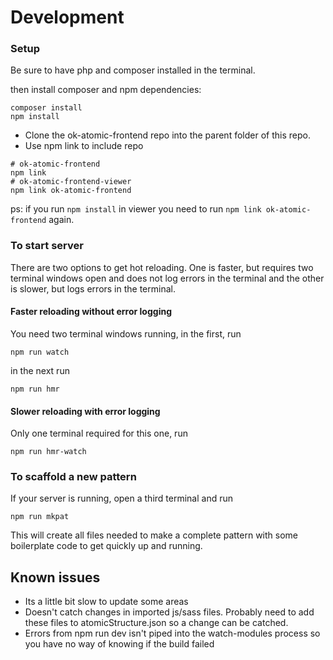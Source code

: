 # Development

### Setup
Be sure to have php and composer installed in the terminal.

then install composer and npm dependencies:
```shell
composer install
npm install
```
- Clone the ok-atomic-frontend repo into the parent folder of this repo.
- Use npm link to include repo

```shell
# ok-atomic-frontend
npm link
# ok-atomic-frontend-viewer
npm link ok-atomic-frontend
```
ps: if you run `npm install` in viewer you need to run `npm link ok-atomic-frontend` again.

### To start server
There are two options to get hot reloading. One is faster, but requires two terminal windows open and does not log errors in the terminal and the other is slower, but logs errors in the terminal.
#### Faster reloading without error logging
You need two terminal windows running, in the first, run
```shell
npm run watch
```

in the next run
```shell
npm run hmr
```

#### Slower reloading with error logging
Only one terminal required for this one, run
```shell
npm run hmr-watch
```

### To scaffold a new pattern
If your server is running, open a third terminal and run
```shell
npm run mkpat
```
This will create all files needed to make a complete pattern with some boilerplate code to get quickly up and running.


## Known issues
* Its a little bit slow to update some areas
* Doesn't catch changes in imported js/sass files. Probably need to add these files to atomicStructure.json so a change can be catched.
* Errors from npm run dev isn't piped into the watch-modules process so you have no way of knowing if the build failed
